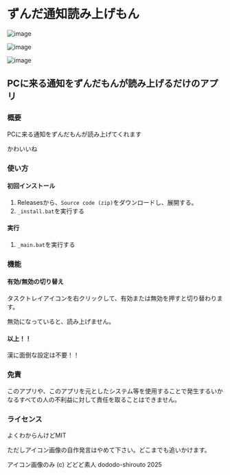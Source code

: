 # ずんだ通知読み上げもん

![image](https://github.com/user-attachments/assets/51a89b0c-ba08-4df4-8288-11429b8eb25d)

![image](https://github.com/user-attachments/assets/b6a4100a-3f83-4064-8703-8dffe5105056)

![image](https://github.com/user-attachments/assets/5d177430-1b9c-4024-9296-aa37138b3972)

## PCに来る通知をずんだもんが読み上げるだけのアプリ

### 概要

PCに来る通知をずんだもんが読み上げてくれます

かわいいね

### 使い方

#### 初回インストール

1. Releasesから、`Source code (zip)`をダウンロードし、展開する。
2. `_install.bat`を実行する

#### 実行

1. `_main.bat`を実行する

### 機能

#### 有効/無効の切り替え

タスクトレイアイコンを右クリックして、有効または無効を押すと切り替わります。

無効になっていると、読み上げません。

#### 以上！！

漢に面倒な設定は不要！！

### 免責

このアプリや、このアプリを元としたシステム等を使用することで発生するいかなるすべての人の不利益に対して責任を取ることはできません。

### ライセンス

よくわからんけどMIT

ただしアイコン画像の自作発言はやめて下さい。どこまでも追いかけます。

アイコン画像のみ (c) どどど素人 dododo-shirouto 2025
